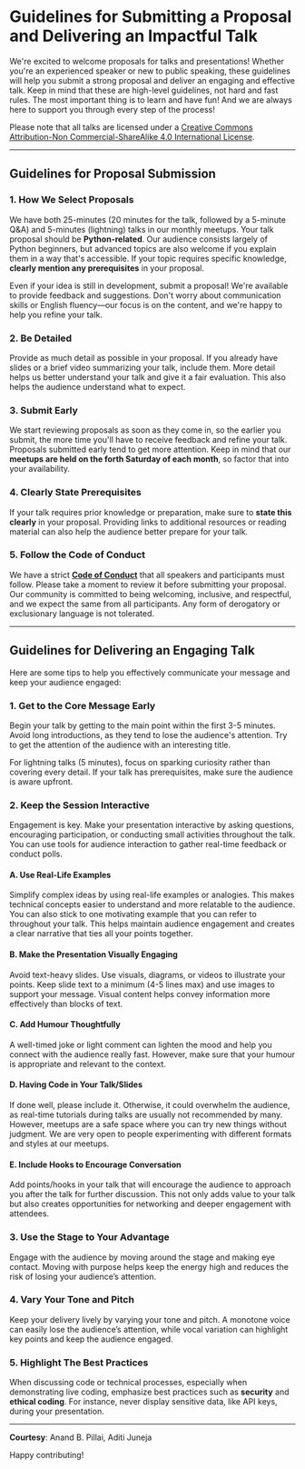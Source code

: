 # Guidelines for Submitting a Proposal and Delivering an Impactful Talk

We're excited to welcome proposals for talks and presentations! Whether you're an experienced speaker or new to public speaking, these guidelines will help you submit a strong proposal and deliver an engaging and effective talk. Keep in mind that these are high-level guidelines, not hard and fast rules. The most important thing is to learn and have fun! And we are always here to support you through every step of the process! 

Please note that all talks are licensed under a [Creative Commons Attribution-Non Commercial-ShareAlike 4.0 International License](http://creativecommons.org/licenses/by-nc-sa/4.0/).

---

## Guidelines for Proposal Submission

### 1. How We Select Proposals
We have both 25-minutes (20 minutes for the talk, followed by a 5-minute Q&A) and 5-minutes (lightning) talks in our monthly meetups. Your talk proposal should be **Python-related**. Our audience consists largely of Python beginners, but advanced topics are also welcome if you explain them in a way that's accessible. If your topic requires specific knowledge, **clearly mention any prerequisites** in your proposal.

Even if your idea is still in development, submit a proposal! We're available to provide feedback and suggestions. Don't worry about communication skills or English fluency—our focus is on the content, and we're happy to help you refine your talk.

### 2. Be Detailed
Provide as much detail as possible in your proposal. If you already have slides or a brief video summarizing your talk, include them. More detail helps us better understand your talk and give it a fair evaluation. This also helps the audience understand what to expect.

### 3. Submit Early
We start reviewing proposals as soon as they come in, so the earlier you submit, the more time you'll have to receive feedback and refine your talk. Proposals submitted early tend to get more attention. Keep in mind that our **meetups are held on the forth Saturday of each month**, so factor that into your availability.

### 4. Clearly State Prerequisites
If your talk requires prior knowledge or preparation, make sure to **state this clearly** in your proposal. Providing links to additional resources or reading material can also help the audience better prepare for your talk.

### 5. Follow the Code of Conduct
We have a strict [**Code of Conduct**](https://github.com/SciPy-India/.github) that all speakers and participants must follow. Please take a moment to review it before submitting your proposal. Our community is committed to being welcoming, inclusive, and respectful, and we expect the same from all participants. Any form of derogatory or exclusionary language is not tolerated.

---

## Guidelines for Delivering an Engaging Talk

Here are some tips to help you effectively communicate your message and keep your audience engaged:

### 1. Get to the Core Message Early
Begin your talk by getting to the main point within the first 3-5 minutes. Avoid long introductions, as they tend to lose the audience's attention. Try to get the attention of the audience with an interesting title. 

For lightning talks (5 minutes), focus on sparking curiosity rather than covering every detail. If your talk has prerequisites, make sure the audience is aware upfront.

### 2. Keep the Session Interactive
Engagement is key. Make your presentation interactive by asking questions, encouraging participation, or conducting small activities throughout the talk. You can use tools for audience interaction to gather real-time feedback or conduct polls.

#### A. Use Real-Life Examples
Simplify complex ideas by using real-life examples or analogies. This makes technical concepts easier to understand and more relatable to the audience. You can also stick to one motivating example that you can refer to throughout your talk. This helps maintain audience engagement and creates a clear narrative that ties all your points together.

#### B. Make the Presentation Visually Engaging
Avoid text-heavy slides. Use visuals, diagrams, or videos to illustrate your points. Keep slide text to a minimum (4-5 lines max) and use images to support your message. Visual content helps convey information more effectively than blocks of text.

#### C. Add Humour Thoughtfully
A well-timed joke or light comment can lighten the mood and help you connect with the audience really fast. However, make sure that your humour is appropriate and relevant to the context.

#### D. Having Code in Your Talk/Slides
If done well, please include it. Otherwise, it could overwhelm the audience, as real-time tutorials during talks are usually not recommended by many. However, meetups are a safe space where you can try new things without judgment. We are very open to people experimenting with different formats and styles at our meetups.

#### E. Include Hooks to Encourage Conversation
Add points/hooks in your talk that will encourage the audience to approach you after the talk for further discussion. This not only adds value to your talk but also creates opportunities for networking and deeper engagement with attendees.

### 3. Use the Stage to Your Advantage
Engage with the audience by moving around the stage and making eye contact. Moving with purpose helps keep the energy high and reduces the risk of losing your audience’s attention.

### 4. Vary Your Tone and Pitch
Keep your delivery lively by varying your tone and pitch. A monotone voice can easily lose the audience’s attention, while vocal variation can highlight key points and keep the audience engaged.

### 5. Highlight The Best Practices
When discussing code or technical processes, especially when demonstrating live coding, emphasize best practices such as **security** and **ethical coding**. For instance, never display sensitive data, like API keys, during your presentation.

---


**Courtesy**: Anand B. Pillai, Aditi Juneja


Happy contributing!
